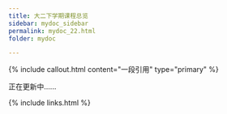 ```yaml
---
title: 大二下学期课程总览
sidebar: mydoc_sidebar
permalink: mydoc_22.html
folder: mydoc

---
```


{% include callout.html content="一段引用" type="primary" %} 

正在更新中......

{% include links.html %}